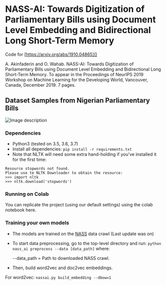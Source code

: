 # NASS-AI: Towards Digitization of Parliamentary Bills using Document Level Embedding and Bidirectional Long Short-Term Memory

Code for [https://arxiv.org/abs/1910.04865]()

A. Akinfaderin and O. Wahab. NASS-AI: Towards Digitization of Parliamentary Bills using Document Level Embedding and Bidirectional Long Short-Term Memory. To appear in the Proceedings of NeurIPS 2019 Workshop on Machine Learning for the Developing World, Vancouver, Canada, December 2019. 7 pages.

## Dataset Samples from Nigerian Parliamentary Bills
![Image description](https://s3.amazonaws.com/assertpub/image/1910.04865v1/image-002-000.png)



### Dependencies
* Python3 (tested on 3.5, 3.6, 3.7)
* Install all dependencies: `pip install -r requirements.txt`
* Note that NLTK will need some extra hand-holding if you've installed it for the first time: 
```
Resource stopwords not found.
Please use te NLTK Downloader to obtain the resource:
>>> import nltk
>>> nltk.download('stopwords')
```

### Running on Colab
You can replicate the project (using our default settings) using the colab notebook here.


### Training your own models

* The models are trained on the [NASS]() data crawl (Last update was on)
	
* To start data preprocessing, go to the top-level directory and run:
```python nass_ai preprocess --data [data_path]``` where:
    
    --data_path = Path to downloaded NASS crawl.
    
* Then, build word2vec and doc2vec embeddings.
        
For word2vec:
``
nassai.py build_embedding --dbow=1
``
    

